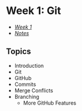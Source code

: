 # Week 1: Git

- [_Week 1_](https://cs50.harvard.edu/web/2020/weeks/1/)
- [_Notes_](https://cs50.harvard.edu/web/2020/notes/1/)

## Topics


- Introduction
- Git
- GitHub
- Commits
- Merge Conflicts
- Branching
  - More GitHub Features
